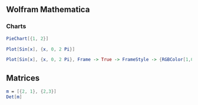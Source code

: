 ## Wolfram Mathematica


### Charts
```mathematica
PieChart[{1, 2}]
```

```mathematica
Plot[Sin[x], {x, 0, 2 Pi}]
```

```mathematica
Plot[Sin[x], {x, 0, 2 Pi}, Frame -> True -> FrameStyle -> {RGBColor[1,0,0], Thickness[0.0.1]}]
```

## Matrices
```mathematica
m = [{2, 1}, {2,3}]
Det[m]
```
